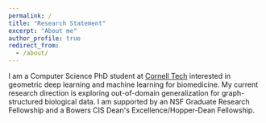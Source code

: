 ```yaml
---
permalink: /
title: "Research Statement"
excerpt: "About me"
author_profile: true
redirect_from: 
  - /about/
---
```


I am a Computer Science PhD student at [Cornell Tech](https://tech.cornell.edu/) interested in geometric deep learning and machine learning for biomedicine. My current research direction is exploring out-of-domain generalization for graph-structured biological data. I am supported by an NSF Graduate Research Fellowship and a Bowers CIS Dean's Excellence/Hopper-Dean Fellowship.
